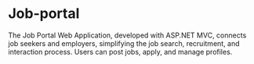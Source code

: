 # Job-portal
The Job Portal Web Application, developed with ASP.NET MVC, connects job seekers and employers, simplifying the job search, recruitment, and interaction process. Users can post jobs, apply, and manage profiles.
